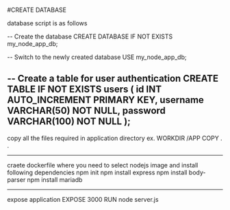 #CREATE DATABASE 

database script is as follows 

-- Create the database
CREATE DATABASE IF NOT EXISTS my_node_app_db;

-- Switch to the newly created database
USE my_node_app_db;

-- Create a table for user authentication
CREATE TABLE IF NOT EXISTS users (
    id INT AUTO_INCREMENT PRIMARY KEY,
    username VARCHAR(50) NOT NULL,
    password VARCHAR(100) NOT NULL
);
---------------------------------------------------------------
copy all the files required in application directory
ex.
WORKDIR /APP
COPY . . 


--------------------------------------------------------------
craete dockerfile 
where you need to select nodejs image 
and install following dependencies 
npm init
npm install express 
npm install body-parser 
npm install mariadb

--------------------------------------------------------------
expose application 
EXPOSE 3000
RUN node server.js 
